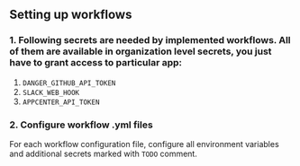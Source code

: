## Setting up workflows

### 1. Following secrets are needed by implemented workflows. All of them are available in organization level secrets, you just have to grant access to particular app:

1. `DANGER_GITHUB_API_TOKEN`
2. `SLACK_WEB_HOOK`
3. `APPCENTER_API_TOKEN`

### 2. Configure workflow .yml files

For each workflow configuration file, configure all environment variables and additional secrets marked with `TODO` comment.

